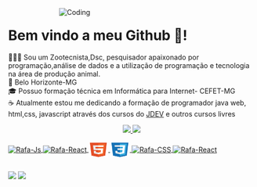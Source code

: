 <img align="right" alt="Coding" width="400" src="https://1drv.ms/i/s!AiA72tD8AYxagp5FjMiq470NBpUepw?e=Wt4Rar">

# Bem vindo a meu Github 👋!

🧑🏾‍💻 Sou um Zootecnista,Dsc, pesquisador apaixonado por programação,análise de dados e a utilização de programação e tecnologia na área de produção animal. <br>
📌 Belo Horizonte-MG <br>
🎓 Possuo formação técnica em Informática para Internet- CEFET-MG  <br>
☕ Atualmente estou me dedicando a formação de programador java web, html,css, javascript através dos cursos do <a href="https://www.jdevtreinamento.com.br/">JDEV</a> e outros cursos livres <br>


<div align="center">
  <a href="https://github.com/Fernando-Souza">
  <img height="160em" src="https://github-readme-stats.vercel.app/api?username=Fernando-Souza&show_icons=true&theme=merko&include_all_commits=true&count_private=true"/>
  <img height="160em" src="https://github-readme-stats.vercel.app/api/top-langs/?username=Fernando-Souza&layout=compact&langs_count=7&theme=merko"/>
</div>
<div style="display: inline_block"><br>
  <img align="center" alt="Rafa-Js" height="30" width="40" src="https://cdn.jsdelivr.net/gh/devicons/devicon/icons/java/java-original-wordmark.svg" />
  <img align="center" alt="Rafa-React" height="30" width="40" src="https://cdn.jsdelivr.net/gh/devicons/devicon/icons/javascript/javascript-original.svg"/>
  <img align="center" alt="Rafa-HTML" height="30" width="40" src="https://raw.githubusercontent.com/devicons/devicon/master/icons/html5/html5-original.svg">
  <img align="center" alt="Rafa-CSS" height="30" width="40" src="https://raw.githubusercontent.com/devicons/devicon/master/icons/css3/css3-original.svg">
  <img align="center" alt="Rafa-CSS" height="30" width="40" src="https://cdn.jsdelivr.net/gh/devicons/devicon/icons/r/r-original.svg" />
  <img align="center" alt="Rafa-React" height="30" width="40" src="https://cdn.jsdelivr.net/gh/devicons/devicon/icons/postgresql/postgresql-original.svg" />
</div>
  
  ##
 
<div> 
<a href="https://tinyurl.com/5y9uh8rv" target="_blank"><img src="https://img.shields.io/badge/WhatsApp-25D366?style=for-the-badge&logo=whatsapp&logoColor=white" target="_blank"></a> 
<a href="https://www.linkedin.com/in/fernandosouza-79726a11b" target="_blank"><img src="https://img.shields.io/badge/-LinkedIn-%230077B5?style=for-the-badge&logo=linkedin&logoColor=white" target="_blank"></a> 
</div>
